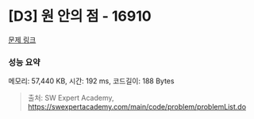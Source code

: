 # [D3] 원 안의 점 - 16910 

[문제 링크](https://swexpertacademy.com/main/code/problem/problemDetail.do?contestProbId=AYcllbDqUVgDFASR) 

### 성능 요약

메모리: 57,440 KB, 시간: 192 ms, 코드길이: 188 Bytes



> 출처: SW Expert Academy, https://swexpertacademy.com/main/code/problem/problemList.do